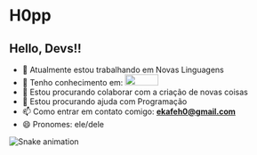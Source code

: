 
# H0pp
## Hello, Devs!!


- 🔭 Atualmente estou trabalhando em Novas Linguagens
- 🌱 Tenho conhecimento em: <img src="https://img.shields.io/badge/Python-FFD43B?style=for-the-badge&logo=python&logoColor=blue" width="60" height="20">
- 👯 Estou procurando colaborar com a criação de novas coisas
- 🤔 Estou procurando ajuda com Programação
- 📫 Como entrar em contato comigo: **ekafeh0@gmail.com**
- 😄 Pronomes: ele/dele

![Snake animation](https://github.com/seu-usuário-aqui/seu-usuário-aqui/blob/output/github-contribution-grid-snake.svg)
